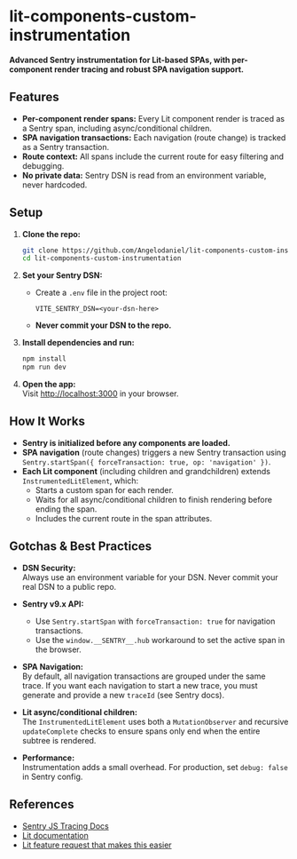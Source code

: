 # lit-components-custom-instrumentation

**Advanced Sentry instrumentation for Lit-based SPAs, with per-component render tracing and robust SPA navigation support.**

## Features

- **Per-component render spans:** Every Lit component render is traced as a Sentry span, including async/conditional children.
- **SPA navigation transactions:** Each navigation (route change) is tracked as a Sentry transaction.
- **Route context:** All spans include the current route for easy filtering and debugging.
- **No private data:** Sentry DSN is read from an environment variable, never hardcoded.

## Setup

1. **Clone the repo:**
   ```sh
   git clone https://github.com/Angelodaniel/lit-components-custom-instrumentation.git
   cd lit-components-custom-instrumentation
   ```

2. **Set your Sentry DSN:**
   - Create a `.env` file in the project root:
     ```
     VITE_SENTRY_DSN=<your-dsn-here>
     ```
   - **Never commit your DSN to the repo.**

3. **Install dependencies and run:**
   ```sh
   npm install
   npm run dev
   ```

4. **Open the app:**  
   Visit [http://localhost:3000](http://localhost:3000) in your browser.

## How It Works

- **Sentry is initialized before any components are loaded.**
- **SPA navigation** (route changes) triggers a new Sentry transaction using `Sentry.startSpan({ forceTransaction: true, op: 'navigation' })`.
- **Each Lit component** (including children and grandchildren) extends `InstrumentedLitElement`, which:
  - Starts a custom span for each render.
  - Waits for all async/conditional children to finish rendering before ending the span.
  - Includes the current route in the span attributes.

## Gotchas & Best Practices

- **DSN Security:**  
  Always use an environment variable for your DSN. Never commit your real DSN to a public repo.

- **Sentry v9.x API:**  
  - Use `Sentry.startSpan` with `forceTransaction: true` for navigation transactions.
  - Use the `window.__SENTRY__.hub` workaround to set the active span in the browser.

- **SPA Navigation:**  
  By default, all navigation transactions are grouped under the same trace. If you want each navigation to start a new trace, you must generate and provide a new `traceId` (see Sentry docs).

- **Lit async/conditional children:**  
  The `InstrumentedLitElement` uses both a `MutationObserver` and recursive `updateComplete` checks to ensure spans only end when the entire subtree is rendered.

- **Performance:**  
  Instrumentation adds a small overhead. For production, set `debug: false` in Sentry config.

## References

- [Sentry JS Tracing Docs](https://docs.sentry.io/platforms/javascript/tracing/instrumentation/#span-starting-options)
- [Lit documentation](https://lit.dev/)
- [Lit feature request that makes this easier](https://github.com/lit/lit/issues/3538)
